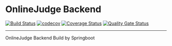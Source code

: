 # OnlineJudge Backend

[![Build Status](https://travis-ci.org/SDIBTACM/OnlineJudgeBackend.svg?branch=master)](https://travis-ci.org/SDIBTACM/OnlineJudgeBackend)
[![codecov](https://codecov.io/gh/SDIBTACM/OnlineJudgeBackend/branch/master/graph/badge.svg)](https://codecov.io/gh/SDIBTACM/OnlineJudgeBackend)
[![Coverage Status](https://coveralls.io/repos/github/SDIBTACM/OnlineJudgeBackend/badge.svg?branch=master)](https://coveralls.io/github/SDIBTACM/OnlineJudgeBackend?branch=master)
[![Quality Gate Status](https://sonarcloud.io/api/project_badges/measure?project=SDIBTACM_OnlineJudgeBackend&metric=alert_status)](https://sonarcloud.io/dashboard?id=SDIBTACM_OnlineJudgeBackend)

------

OnlineJudge Backend Build by Springboot
